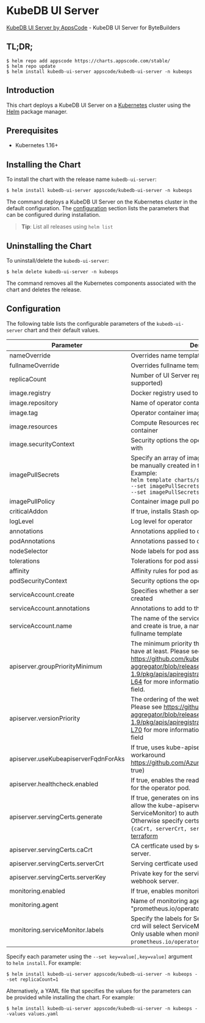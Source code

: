# KubeDB UI Server

[KubeDB UI Server by AppsCode](https://github.com/kubedb/ui-server) - KubeDB UI Server for ByteBuilders

## TL;DR;

```console
$ helm repo add appscode https://charts.appscode.com/stable/
$ helm repo update
$ helm install kubedb-ui-server appscode/kubedb-ui-server -n kubeops
```

## Introduction

This chart deploys a KubeDB UI Server on a [Kubernetes](http://kubernetes.io) cluster using the [Helm](https://helm.sh) package manager.

## Prerequisites

- Kubernetes 1.16+

## Installing the Chart

To install the chart with the release name `kubedb-ui-server`:

```console
$ helm install kubedb-ui-server appscode/kubedb-ui-server -n kubeops
```

The command deploys a KubeDB UI Server on the Kubernetes cluster in the default configuration. The [configuration](#configuration) section lists the parameters that can be configured during installation.

> **Tip**: List all releases using `helm list`

## Uninstalling the Chart

To uninstall/delete the `kubedb-ui-server`:

```console
$ helm delete kubedb-ui-server -n kubeops
```

The command removes all the Kubernetes components associated with the chart and deletes the release.

## Configuration

The following table lists the configurable parameters of the `kubedb-ui-server` chart and their default values.

|              Parameter               |                                                                                                                                                                          Description                                                                                                                                                                           |       Default        |
|--------------------------------------|----------------------------------------------------------------------------------------------------------------------------------------------------------------------------------------------------------------------------------------------------------------------------------------------------------------------------------------------------------------|----------------------|
| nameOverride                         | Overrides name template                                                                                                                                                                                                                                                                                                                                        | `""`                 |
| fullnameOverride                     | Overrides fullname template                                                                                                                                                                                                                                                                                                                                    | `""`                 |
| replicaCount                         | Number of UI Server replicas to create (only 1 is supported)                                                                                                                                                                                                                                                                                                   | `1`                  |
| image.registry                       | Docker registry used to pull operator image                                                                                                                                                                                                                                                                                                                    | `kubedb`             |
| image.repository                     | Name of operator container image                                                                                                                                                                                                                                                                                                                               | `kubedb-ui-server`   |
| image.tag                            | Operator container image tag                                                                                                                                                                                                                                                                                                                                   | `v0.0.1_linux_amd64` |
| image.resources                      | Compute Resources required by the operator container                                                                                                                                                                                                                                                                                                           | `{}`                 |
| image.securityContext                | Security options the operator container should run with                                                                                                                                                                                                                                                                                                        | `{}`                 |
| imagePullSecrets                     | Specify an array of imagePullSecrets. Secrets must be manually created in the namespace. <br> Example: <br> `helm template charts/stash \` <br> `--set imagePullSecrets[0].name=sec0 \` <br> `--set imagePullSecrets[1].name=sec1`                                                                                                                             | `[]`                 |
| imagePullPolicy                      | Container image pull policy                                                                                                                                                                                                                                                                                                                                    | `IfNotPresent`       |
| criticalAddon                        | If true, installs Stash operator as critical addon                                                                                                                                                                                                                                                                                                             | `false`              |
| logLevel                             | Log level for operator                                                                                                                                                                                                                                                                                                                                         | `3`                  |
| annotations                          | Annotations applied to operator deployment                                                                                                                                                                                                                                                                                                                     | `{}`                 |
| podAnnotations                       | Annotations passed to operator pod(s).                                                                                                                                                                                                                                                                                                                         | `{}`                 |
| nodeSelector                         | Node labels for pod assignment                                                                                                                                                                                                                                                                                                                                 | `{}`                 |
| tolerations                          | Tolerations for pod assignment                                                                                                                                                                                                                                                                                                                                 | `[]`                 |
| affinity                             | Affinity rules for pod assignment                                                                                                                                                                                                                                                                                                                              | `{}`                 |
| podSecurityContext                   | Security options the operator pod should run with.                                                                                                                                                                                                                                                                                                             | `{"fsGroup":65535}`  |
| serviceAccount.create                | Specifies whether a service account should be created                                                                                                                                                                                                                                                                                                          | `true`               |
| serviceAccount.annotations           | Annotations to add to the service account                                                                                                                                                                                                                                                                                                                      | `{}`                 |
| serviceAccount.name                  | The name of the service account to use. If not set and create is true, a name is generated using the fullname template                                                                                                                                                                                                                                         | ``                   |
| apiserver.groupPriorityMinimum       | The minimum priority the webhook api group should have at least. Please see https://github.com/kubernetes/kube-aggregator/blob/release-1.9/pkg/apis/apiregistration/v1beta1/types.go#L58-L64 for more information on proper values of this field.                                                                                                              | `10000`              |
| apiserver.versionPriority            | The ordering of the webhook api inside of the group. Please see https://github.com/kubernetes/kube-aggregator/blob/release-1.9/pkg/apis/apiregistration/v1beta1/types.go#L66-L70 for more information on proper values of this field                                                                                                                           | `15`                 |
| apiserver.useKubeapiserverFqdnForAks | If true, uses kube-apiserver FQDN for AKS cluster to workaround https://github.com/Azure/AKS/issues/522 (default true)                                                                                                                                                                                                                                         | `true`               |
| apiserver.healthcheck.enabled        | If true, enables the readiness and liveliness probes for the operator pod.                                                                                                                                                                                                                                                                                     | `false`              |
| apiserver.servingCerts.generate      | If true, generates on install/upgrade the certs that allow the kube-apiserver (and potentially ServiceMonitor) to authenticate operators pods. Otherwise specify certs in `apiserver.servingCerts.{caCrt, serverCrt, serverKey}`. See also: [example terraform](https://github.com/kubeops/installer/blob/master/charts/kubedb-ui-server/example-terraform.tf) | `true`               |
| apiserver.servingCerts.caCrt         | CA certficate used by serving certificate of webhook server.                                                                                                                                                                                                                                                                                                   | `""`                 |
| apiserver.servingCerts.serverCrt     | Serving certficate used by webhook server.                                                                                                                                                                                                                                                                                                                     | `""`                 |
| apiserver.servingCerts.serverKey     | Private key for the serving certificate used by webhook server.                                                                                                                                                                                                                                                                                                | `""`                 |
| monitoring.enabled                   | If true, enables monitoring KubeDB operator                                                                                                                                                                                                                                                                                                                    | `false`              |
| monitoring.agent                     | Name of monitoring agent (either "prometheus.io/operator" or "prometheus.io/builtin")                                                                                                                                                                                                                                                                          | `"none"`             |
| monitoring.serviceMonitor.labels     | Specify the labels for ServiceMonitor. Prometheus crd will select ServiceMonitor using these labels. Only usable when monitoring agent is `prometheus.io/operator`.                                                                                                                                                                                            | `{}`                 |


Specify each parameter using the `--set key=value[,key=value]` argument to `helm install`. For example:

```console
$ helm install kubedb-ui-server appscode/kubedb-ui-server -n kubeops --set replicaCount=1
```

Alternatively, a YAML file that specifies the values for the parameters can be provided while
installing the chart. For example:

```console
$ helm install kubedb-ui-server appscode/kubedb-ui-server -n kubeops --values values.yaml
```
